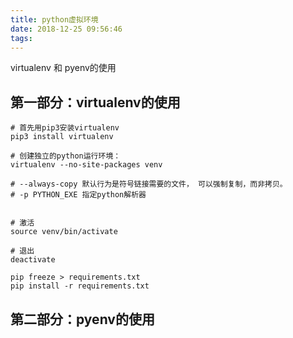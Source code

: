 ```yaml
---
title: python虚拟环境
date: 2018-12-25 09:56:46
tags:
---
```


virtualenv 和 pyenv的使用

<!--more-->

## 第一部分：virtualenv的使用

```
# 首先用pip3安装virtualenv
pip3 install virtualenv

# 创建独立的python运行环境：
virtualenv --no-site-packages venv

# --always-copy 默认行为是符号链接需要的文件， 可以强制复制，而非拷贝。
# -p PYTHON_EXE 指定python解析器


# 激活
source venv/bin/activate

# 退出
deactivate
```



```
pip freeze > requirements.txt
pip install -r requirements.txt
```



## 第二部分：pyenv的使用